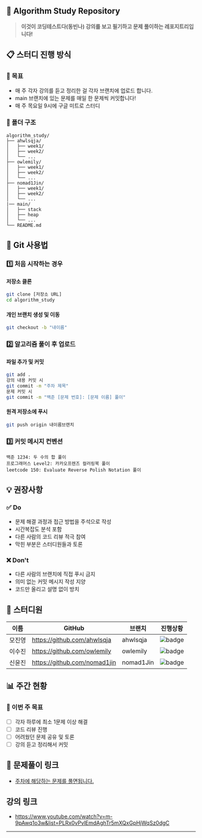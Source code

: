 ## 🔗 Algorithm Study Repository

> **이것이 코딩테스트다(동빈나) 강의를 보고 필기하고 문제 풀이하는 레포지트리입니다!**

## 📋 스터디 진행 방식

### 🎯 목표
- 매 주 각자 강의를 듣고 정리한 걸 각자 브랜치에 업로드 합니다.
- main 브랜치에 있는 문제를 매일 한 문제씩 커밋합니다!
- 매 주 목요일 9시에 구글 미트로 스터디

### 📁 폴더 구조
```
algorithm_study/
├── ahwlsqja/
│   ├── week1/
│   ├── week2/
│   └── ...
├── owlemily/
│   ├── week1/
│   ├── week2/
│   └── ...
├── nomad1Jin/
│   ├── week1/
│   ├── week2/
│   └── ...
|── main/
│   ├── stack
│   ├── heap
│   └── ...
└── README.md
```

## 🚀 Git 사용법

### 1️⃣ 처음 시작하는 경우

#### 저장소 클론
```bash
git clone [저장소 URL]
cd algorithm_study
```

#### 개인 브랜치 생성 및 이동
```bash
git checkout -b "내이름"
```

### 2️⃣ 알고리즘 풀이 후 업로드

#### 파일 추가 및 커밋
```bash
git add .
강의 내용 커밋 시
git commit -m "주차 제목"
문제 커밋 시
git commit -m "백준 [문제 번호]: [문제 이름] 풀이"
```

#### 원격 저장소에 푸시
```bash
git push origin 내이름브랜치
```

### 3️⃣ 커밋 메시지 컨벤션
```
백준 1234: 두 수의 합 풀이
프로그래머스 Level2: 카카오프렌즈 컬러링북 풀이
leetcode 150: Evaluate Reverse Polish Notation 풀이
```

## 💡 권장사항

### ✅ Do
- 문제 해결 과정과 접근 방법을 주석으로 작성
- 시간복잡도 분석 포함
- 다른 사람의 코드 리뷰 적극 참여
- 막힌 부분은 스터디원들과 토론

### ❌ Don't
- 다른 사람의 브랜치에 직접 푸시 금지
- 의미 없는 커밋 메시지 작성 지양
- 코드만 올리고 설명 없이 방치

## 👥 스터디원

| 이름 | GitHub | 브랜치 | 진행상황 |
|------|--------|--------|----------|
| 모진영 | https://github.com/ahwlsqja | ahwlsqja | ![badge](https://img.shields.io/badge/progress-0%2F52-red) |
| 이수진 | https://github.com/owlemily | owlemily | ![badge](https://img.shields.io/badge/progress-0%2F52-red) |
| 신윤진 | https://github.com/nomad1jin | nomad1Jin | ![badge](https://img.shields.io/badge/progress-0%2F52-red) |

## 📊 주간 현황

### 📅 이번 주 목표
- [ ] 각자 하루에 최소 1문제 이상 해결
- [ ] 코드 리뷰 진행
- [ ] 어려웠던 문제 공유 및 토론
- [ ] 강의 듣고 정리해서 커밋

## 🔗 문제풀이 링크

- [주차에 해당하는 문제를 풀면됩니다.](https://www.notion.so/2259ece74cdf80408201e0e40bb31072?v=2259ece74cdf81ee958b000c09daa5f6)

## 강의 링크
- https://www.youtube.com/watch?v=m-9pAwq1o3w&list=PLRx0vPvlEmdAghTr5mXQxGpHjWqSz0dgC
---
